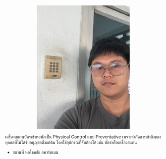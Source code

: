 <p align="center">
  <img src="my_picture/IMG_9448.jpg" alt="student" width="300">
</p>








เครื่องสแกนบัตรเข้าหอพักเป็น Physical Control แบบ Preventative เพราะจำกัดการเข้าถึงของบุคคลที่ไม่ได้รับอนุญาตตั้งแต่ต้น โดยใช้อุปกรณ์ที่จับต้องได้ เช่น บัตรหรือเครื่องสแกน
- สถานที่ หอโชคชัย อพาร์ตเมน
